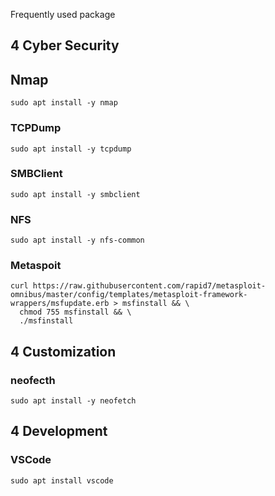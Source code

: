 Frequently used package
## 4 Cyber Security
## Nmap
```shell
sudo apt install -y nmap
```
### TCPDump
```shell 
sudo apt install -y tcpdump
```
### SMBClient
```shell
sudo apt install -y smbclient
```
### NFS
```shell
sudo apt install -y nfs-common
```
### Metaspoit
```shell
curl https://raw.githubusercontent.com/rapid7/metasploit-omnibus/master/config/templates/metasploit-framework-wrappers/msfupdate.erb > msfinstall && \
  chmod 755 msfinstall && \
  ./msfinstall
```
## 4 Customization
### neofecth
```shell 
sudo apt install -y neofetch 
```
## 4 Development
### VSCode
```shell
sudo apt install vscode
```
### 
